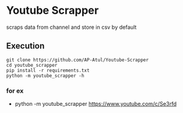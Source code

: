 # Youtube Scrapper
scraps data from channel and store in csv by default

## Execution 

```
git clone https://github.com/AP-Atul/Youtube-Scrapper
cd youtube_scrapper
pip install -r requirements.txt
python -m youtube_scrapper -h
```

### for ex
 - python -m youtube_scrapper https://www.youtube.com/c/Se3rfd

